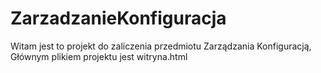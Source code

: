 # ZarzadzanieKonfiguracja
Witam jest to projekt do zaliczenia przedmiotu Zarządzania Konfiguracją,
Głównym plikiem projektu jest witryna.html

